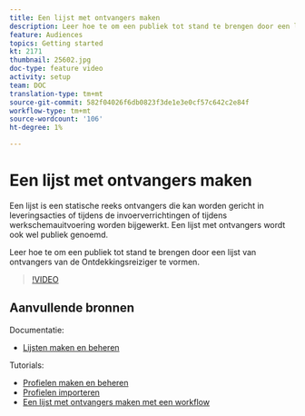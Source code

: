 ```yaml
---
title: Een lijst met ontvangers maken
description: Leer hoe te om een publiek tot stand te brengen door een lijst van ontvangers van de Ontdekkingsreiziger te vormen.
feature: Audiences
topics: Getting started
kt: 2171
thumbnail: 25602.jpg
doc-type: feature video
activity: setup
team: DOC
translation-type: tm+mt
source-git-commit: 582f04026f6db0823f3de1e3e0cf57c642c2e84f
workflow-type: tm+mt
source-wordcount: '106'
ht-degree: 1%

---
```



# Een lijst met ontvangers maken

Een lijst is een statische reeks ontvangers die kan worden gericht in leveringsacties of tijdens de invoerverrichtingen of tijdens werkschemauitvoering worden bijgewerkt. Een lijst met ontvangers wordt ook wel publiek genoemd.

Leer hoe te om een publiek tot stand te brengen door een lijst van ontvangers van de Ontdekkingsreiziger te vormen.

>[!VIDEO](https://video.tv.adobe.com/v/25602/quality=12)

## Aanvullende bronnen

Documentatie:

* [Lijsten maken en beheren](https://docs.adobe.com/content/help/en/campaign-classic/using/getting-started/profile-management/creating-and-managing-lists.html)

Tutorials:

* [Profielen maken en beheren](/help/acc/profile-management/create-and-manage-profiles.md)
* [Profielen importeren](/help/acc/data-management/importing-profiles.md)
* [Een lijst met ontvangers maken met een workflow](/help/acc/profile-management/creating-a-list-of-recipients-with-a-workflow.md)
